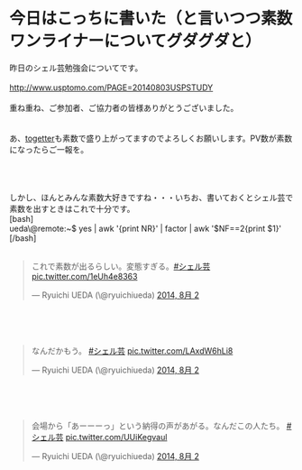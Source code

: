 # 今日はこっちに書いた（と言いつつ素数ワンライナーについてグダグダと）
昨日のシェル芸勉強会についてです。<br />
<br />
<a target="_blank" href="http://www.usptomo.com/PAGE=20140803USPSTUDY">http://www.usptomo.com/PAGE=20140803USPSTUDY</a><br />
<br />
重ね重ね、ご参加者、ご協力者の皆様ありがとうございました。<br />
<br />
<br />
あ、<a target="_blank" href="http://togetter.com/li/701509">togetter</a>も素数で盛り上がってますのでよろしくお願いします。PV数が素数になったらご一報を。<br />
<br />
<!--more--><br />
<br />
しかし、ほんとみんな素数大好きですね・・・いちお、書いておくとシェル芸で素数を出すときはこれで十分です。<br />
[bash]<br />
ueda\@remote:~$ yes | awk '{print NR}' | factor | awk '$NF==2{print $1}'<br />
[/bash]<br />
<br />
<blockquote class="twitter-tweet" lang="ja"><p>これで素数が出るらしい。変態すぎる。<a href="https://twitter.com/hashtag/%E3%82%B7%E3%82%A7%E3%83%AB%E8%8A%B8?src=hash">#シェル芸</a> <a href="http://t.co/1eUh4e8363">pic.twitter.com/1eUh4e8363</a></p>&mdash; Ryuichi UEDA (\@ryuichiueda) <a href="https://twitter.com/ryuichiueda/statuses/495494677366202368">2014, 8月 2</a></blockquote><br />
<script async src="//platform.twitter.com/widgets.js" charset="utf-8"></script><br />
<br />
<blockquote class="twitter-tweet" lang="ja"><p>なんだかもう。&#10;&#10;<a href="https://twitter.com/hashtag/%E3%82%B7%E3%82%A7%E3%83%AB%E8%8A%B8?src=hash">#シェル芸</a> <a href="http://t.co/LAxdW6hLi8">pic.twitter.com/LAxdW6hLi8</a></p>&mdash; Ryuichi UEDA (\@ryuichiueda) <a href="https://twitter.com/ryuichiueda/statuses/495495049900089344">2014, 8月 2</a></blockquote><br />
<script async src="//platform.twitter.com/widgets.js" charset="utf-8"></script><br />
<br />
<blockquote class="twitter-tweet" lang="ja"><p>会場から「あーーーっ」という納得の声があがる。なんだこの人たち。&#10;&#10;<a href="https://twitter.com/hashtag/%E3%82%B7%E3%82%A7%E3%83%AB%E8%8A%B8?src=hash">#シェル芸</a> <a href="http://t.co/UUiKegvaul">pic.twitter.com/UUiKegvaul</a></p>&mdash; Ryuichi UEDA (\@ryuichiueda) <a href="https://twitter.com/ryuichiueda/statuses/495495407183466496">2014, 8月 2</a></blockquote><br />
<script async src="//platform.twitter.com/widgets.js" charset="utf-8"></script>
